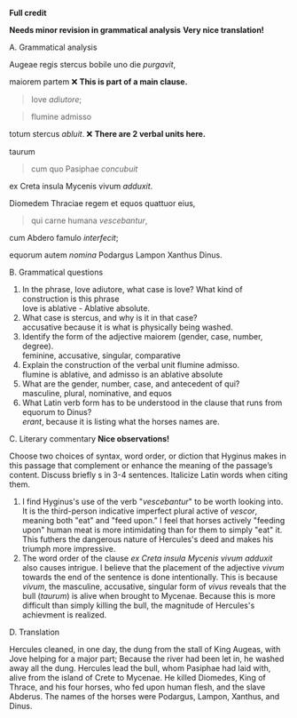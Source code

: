 **Full credit**

**Needs minor revision in grammatical analysis**
**Very nice translation!**

A. Grammatical analysis  

Augeae regis stercus bobile uno die *purgavit*, 

maiorem partem ❌ **This is part of a main clause.**
> Iove *adiutore*; 

>flumine admisso  

totum stercus *abluit*. ❌ **There are 2 verbal units here.**


taurum 
>cum quo Pasiphae *concubuit* 

ex Creta insula Mycenis vivum *adduxit*.


Diomedem Thraciae regem et equos quattuor eius,   
>qui carne humana *vescebantur*,   

cum Abdero famulo *interfecit*;  


equorum autem *nomina* Podargus Lampon Xanthus Dinus.  

B. Grammatical questions  

1. In the phrase, Iove adiutore, what case is Iove? What kind of construction is this phrase  
Iove is ablative - Ablative absolute.
2. What case is stercus, and why is it in that case?  
accusative because it is what is physically being washed.  
3. Identify the form of the adjective maiorem (gender, case, number, degree).  
feminine, accusative, singular, comparative 
4. Explain the construction of the verbal unit flumine admisso.  
flumine is ablative, and admisso is an ablative absolute
5. What are the gender, number, case, and antecedent of qui?   
masculine, plural, nominative, and equos  
6. What Latin verb form has to be understood in the clause that runs from equorum to Dinus?  
*erant*, because it is listing what the horses names are.   

C. Literary commentary   **Nice observations!**

Choose two choices of syntax, word order, or diction that Hyginus makes in this passage that complement or enhance the meaning of the passage’s content. Discuss briefly s in 3-4 sentences. Italicize Latin words when citing them.

1. I find Hyginus's use of the verb "*vescebantur*" to be worth looking into. It is the third-person indicative imperfect plural active of *vescor*, meaning both "eat" and "feed upon." I feel that horses actively "feeding upon" human meat is more intimidating than for them to simply "eat" it. This futhers the dangerous nature of Hercules's deed and makes his triumph more impressive. 
2. The word order of the clause *ex Creta insula Mycenis vivum adduxit* also causes intrigue. I believe that the placement of the adjective *vivum* towards the end of the sentence is done intentionally. This is because *vivum*, the masculine, accusative, singular form of *vivus* reveals that the bull (*taurum*) is alive when brought to Mycenae. Because this is more difficult than simply killing the bull, the magnitude of Hercules's achievment is realized. 

D. Translation

Hercules cleaned, in one day, the dung from the stall of King Augeas, with Jove helping for a major part; Because the river had been let in, he washed away all the dung. Hercules lead the bull, whom Pasiphae had laid with, alive from the island of Crete to Mycenae. He killed Diomedes, King of Thrace, and his four horses, who fed upon human flesh, and the slave Abderus. The names of the horses were Podargus, Lampon, Xanthus, and Dinus.
